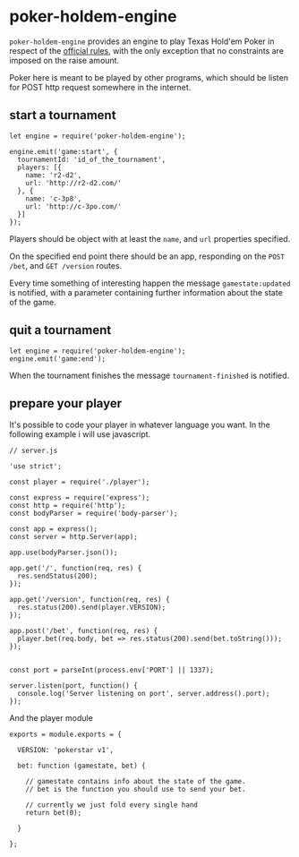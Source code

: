 # poker-holdem-engine

`poker-holdem-engine` provides an engine to play Texas Hold'em Poker in respect of the [official rules](https://it.wikipedia.org/wiki/Texas_hold_%27em), with the only exception that no constraints are imposed on the raise amount.

Poker here is meant to be played by other programs, which should be listen for POST http request somewhere in the internet.

## start a tournament

```
let engine = require('poker-holdem-engine');

engine.emit('game:start', {
  tournamentId: 'id_of_the_tournament',
  players: [{
    name: 'r2-d2',
    url: 'http://r2-d2.com/'
  }, {
    name: 'c-3p8',
    url: 'http://c-3po.com/'
  }]
});
```

Players should be object with at least the `name`, and `url` properties specified.

On the specified end point there should be an app, responding on the `POST /bet`, and `GET /version` routes.

Every time something of interesting happen the message `gamestate:updated` is notified, with a parameter containing further information about the state of the game.

## quit a tournament

```
let engine = require('poker-holdem-engine');
engine.emit('game:end');
```

When the tournament finishes the message `tournament-finished` is notified.

## prepare your player

It's possible to code your player in whatever language you want. In the following example i will use javascript.

```
// server.js

'use strict';

const player = require('./player');

const express = require('express');
const http = require('http');
const bodyParser = require('body-parser');

const app = express();
const server = http.Server(app);

app.use(bodyParser.json());

app.get('/', function(req, res) {
  res.sendStatus(200);
});

app.get('/version', function(req, res) {
  res.status(200).send(player.VERSION);
});

app.post('/bet', function(req, res) {
  player.bet(req.body, bet => res.status(200).send(bet.toString()));
});


const port = parseInt(process.env['PORT'] || 1337);

server.listen(port, function() {
  console.log('Server listening on port', server.address().port);
});
```

And the player module

```
exports = module.exports = {

  VERSION: 'pokerstar v1',

  bet: function (gamestate, bet) {

    // gamestate contains info about the state of the game.
    // bet is the function you should use to send your bet.

    // currently we just fold every single hand
    return bet(0);

  }

};
```
